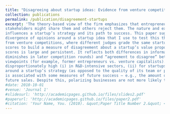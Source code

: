 ```yaml
---
title: "Disagreeing about startup ideas: Evidence from venture competitions <br> <br> R&R, Strategy Science"
collection: publications
permalink: /publication/disagreement-startups
excerpt: 'The theory-based view of the firm emphasizes that entrepreneurs have polarizing beliefs – some
stakeholders might share them and others reject them. The nature and extent of this disagreement
influences a startup’s strategy and its path to success. This paper suggests a new measure of the
divergence of opinions around a startup idea that I use to test this theoretical framework. Leveraging data
from venture competitions, where different judges grade the same startup, I use the dispersion in their
scores to build a measure of disagreement about a startup’s value proposition. I find that disagreement in
scores is large and persistent. It reflects both differences in information (that is, disagreement that
diminishes in later competition rounds) and “agreement to disagree” between judges with different
viewpoints (for example, former entrepreneurs vs. venture capitalists). Such disagreement is
disproportionately high (i) in R&D-intensive sectors, (ii) for startups with a granted patent, and (iii)
around a startup’s strategy (as opposed to the quality of its team or product). I conclude that polarization
is associated with some measures of future success – e.g., the amount of funding eventually raised and
future sales. Despite this, polarizing businesses are not more likely to be acquired. Finally, I discuss the implications of this evidence for entrepreneurial strategy.'
#date: 2010-10-01
#venue: 'Journal 1'
#slidesurl: 'http://academicpages.github.io/files/slides2.pdf'
#paperurl: 'http://academicpages.github.io/files/paper2.pdf'
#citation: 'Your Name, You. (2010). &quot;Paper Title Number 2.&quot; <i>Journal 1</i>. 1(2).'
---
```



